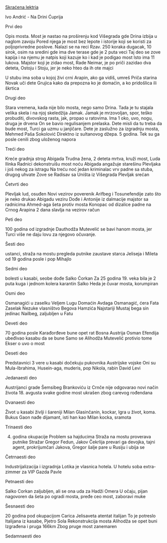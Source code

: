 [Skraćena lektria](https://www.scribd.com/embeds/266566761/content)

Ivo Andrić - Na Drini Ćuprija

Prvi deo

Opis mosta.
Most je nastao na proširenju kod Višegrada gde Drina izbija u naglom zavoju 
Pored njega je most bez lepote i istorije koji se koristi za poljoprivredne poslove.
Nalazi se na reci Rzav.
250 koraka dugacak, 10 sirok, osim na sredini gde ima dve terase gde je 2 puta veci
Taj deo se zove kapija i na njemu je natpis koji kazuje ko i kad je podigao most
Isto ima 11 lukova.
Majstor koji je zidao most, Rade Neimar, 
je po priči zazidao dva deteta, Ostoju i Stoju,
jer je neko hteo da ih ote majci

U stubu ima soba u kojoj živi crni Arapin, ako ga vidiš, umreš
Priča starina Novak uči dete Grujica kako da prepozna ko je domaćin, 
a ko pridošlica ili škrtica

Drugi deo

Stara vremena, kada nije bilo mosta, nego samo Drina.
Tada je tu stajala velika skela i na njoj skeledžija Jamak.
Jamak je mrzovoljan, spor, teško probuditi, divovskog rasta, jak, propao u ratovima.
Ima 1 oko, uvo, nogu, druga je drvena
On se bavio regulisanjem prelaska.
Dete misli da tu treba da bude most, Turci ga uzmu u janjičare.
Dete je zaslužno za izgradnju mosta, Mehmed Paša Sokolović
Direktno iz sultanovog džepa. 5 godina. Tek su ga posle cenili zbog uloženog napora

Treći deo

Kreće gradnja
strog Abigada
Trudna žena, 2 deteta mrtva, kruži most, Luda Ilinka
Radnici dekonstruišu most noću
Abigada angažuje starešinu Plevljaka i još nekog za istragu
Na treću noć jedan kriminalac vrv padne sa stuba, drugog uhvate
Zove se Radisav sa Uništa iz Višegrada
Plevljak srećan

Četvrti deo

Plevljak lud, osuđen
Novi vezirov poverenik Arifbeg i Tosunefendije 
zato što je neko drukao Abigadu veziru
Dođe i Antonije iz dalmacije majstor sa radnicima
Ahmed-aga šeta protiv mosta
Konopac od dizalice padne na Crnog Arapina
2 dana slavlja na vezirov račun

Peti deo

100 godina od izgradnje
Dauthodža Mutevelić se bavi hanom mosta, 
jer Turci više ne daju lovu za njegovo očuvanje.

Šesti deo

ustanci, straža na mostu pregleda putnike
zaustave starca Jeliseja i Mileta od 19 godina
posle i pop Mihajlo

Sedmi deo

bolesti u kasabi, seobe
dođe Salko Ćorkan
Za 25 godina 19. veka bila je 2 puta kuga i jednom kolera
karantin
Salko Heda je čuvar mosta, korumpiran

Osmi deo

Osmanagići u zaselku Veljem Lugu
Domaćin Avdaga Osmanagić, ćera Fata
Zaselak Nezuke vlasništvo Begova Hamzića
Najstariji Mustaj bega
sin jedinac Nailbeg, zaljubljen u Fatu

Deveti deo

70 godina posle Karađorđeve bune opet rat
Bosna Austrija
Osman Efendija ubeđivao kasabu da se bune
Samo se Alihodža Mutevelić protivio tome
Ekser o uvo o most

Deseti deo

Predstavnici 3 vere u kasabi dočekuju pukovnika Austrijske vojske
Oni su Mula-Ibrahima, Husein-aga, muderis, pop Nikola, rabin David Levi

Jedanaesti deo

Austrijanci grade
Šemsibeg Brankoviću iz Crnče nije odgovarao novi način života
18. avgusta svake godine most ukrašen zbog carevog rođendana

Dvanaesti deo

Život u kasabi življi i šareniji
Milan Glasinčanin, kockar,
Igra u život, koma.
Bukus Gaon nađe dijamant, isti han kao Milan kocka, sramota

Trinaesti deo

4. godina okupacije
Problem sa hajducima
Straža na mostu proverava putnike
Stražar Gregor Fedun, Jakov Čekrlija
prevari ga devojka, tajni agent, prokrijumčari Jakova, 
Gregor šalje pare u Rusiju i ubija se

Četrnaesti deo

Industrijalizacija i izgradnja
Lotika je vlasnica hotela.
U hotelu soba extra-zimmer za VIP
Gazda Pavle 

Petnaesti deo

Salko Corkan zaljubljen, ali se ona uda za Hadži Omera
U očaju, pijan nagovoren da šeta po ogradi mosta, 
pređe ceo most, zaboravi muke

Šesnaesti deo

20 godina pod okupacijom
Carica Jelisaveta atentat italijan
To je potreslo Italijana iz kasabe, Pjetro Sola
Rekonstrukcija mosta
Alihodža se opet buni
Izgrađena i pruga 166km
Zbog pruge most zanemaren

Sedamnaesti deo


